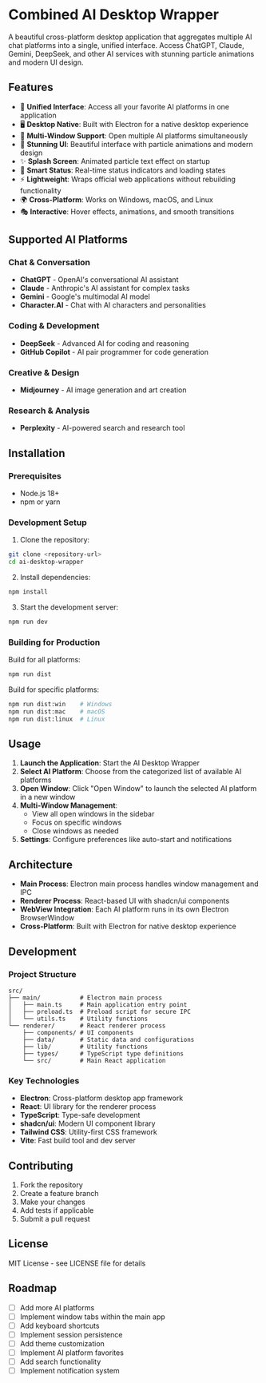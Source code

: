 # Combined AI Desktop Wrapper

A beautiful cross-platform desktop application that aggregates multiple AI chat platforms into a single, unified interface. Access ChatGPT, Claude, Gemini, DeepSeek, and other AI services with stunning particle animations and modern UI design.

## Features

- 🚀 **Unified Interface**: Access all your favorite AI platforms in one application
- 🖥️ **Desktop Native**: Built with Electron for a native desktop experience
- 🔄 **Multi-Window Support**: Open multiple AI platforms simultaneously
- 🎨 **Stunning UI**: Beautiful interface with particle animations and modern design
- ✨ **Splash Screen**: Animated particle text effect on startup
- 🎯 **Smart Status**: Real-time status indicators and loading states
- ⚡ **Lightweight**: Wraps official web applications without rebuilding functionality
- 🌍 **Cross-Platform**: Works on Windows, macOS, and Linux
- 🎭 **Interactive**: Hover effects, animations, and smooth transitions

## Supported AI Platforms

### Chat & Conversation
- **ChatGPT** - OpenAI's conversational AI assistant
- **Claude** - Anthropic's AI assistant for complex tasks
- **Gemini** - Google's multimodal AI model
- **Character.AI** - Chat with AI characters and personalities

### Coding & Development
- **DeepSeek** - Advanced AI for coding and reasoning
- **GitHub Copilot** - AI pair programmer for code generation

### Creative & Design
- **Midjourney** - AI image generation and art creation

### Research & Analysis
- **Perplexity** - AI-powered search and research tool

## Installation

### Prerequisites

- Node.js 18+ 
- npm or yarn

### Development Setup

1. Clone the repository:
```bash
git clone <repository-url>
cd ai-desktop-wrapper
```

2. Install dependencies:
```bash
npm install
```

3. Start the development server:
```bash
npm run dev
```

### Building for Production

Build for all platforms:
```bash
npm run dist
```

Build for specific platforms:
```bash
npm run dist:win    # Windows
npm run dist:mac    # macOS
npm run dist:linux  # Linux
```

## Usage

1. **Launch the Application**: Start the AI Desktop Wrapper
2. **Select AI Platform**: Choose from the categorized list of available AI platforms
3. **Open Window**: Click "Open Window" to launch the selected AI platform in a new window
4. **Multi-Window Management**: 
   - View all open windows in the sidebar
   - Focus on specific windows
   - Close windows as needed
5. **Settings**: Configure preferences like auto-start and notifications

## Architecture

- **Main Process**: Electron main process handles window management and IPC
- **Renderer Process**: React-based UI with shadcn/ui components
- **WebView Integration**: Each AI platform runs in its own Electron BrowserWindow
- **Cross-Platform**: Built with Electron for native desktop experience

## Development

### Project Structure

```
src/
├── main/           # Electron main process
│   ├── main.ts     # Main application entry point
│   ├── preload.ts  # Preload script for secure IPC
│   └── utils.ts    # Utility functions
└── renderer/       # React renderer process
    ├── components/ # UI components
    ├── data/       # Static data and configurations
    ├── lib/        # Utility functions
    ├── types/      # TypeScript type definitions
    └── src/        # Main React application
```

### Key Technologies

- **Electron**: Cross-platform desktop app framework
- **React**: UI library for the renderer process
- **TypeScript**: Type-safe development
- **shadcn/ui**: Modern UI component library
- **Tailwind CSS**: Utility-first CSS framework
- **Vite**: Fast build tool and dev server

## Contributing

1. Fork the repository
2. Create a feature branch
3. Make your changes
4. Add tests if applicable
5. Submit a pull request

## License

MIT License - see LICENSE file for details

## Roadmap

- [ ] Add more AI platforms
- [ ] Implement window tabs within the main app
- [ ] Add keyboard shortcuts
- [ ] Implement session persistence
- [ ] Add theme customization
- [ ] Implement AI platform favorites
- [ ] Add search functionality
- [ ] Implement notification system
